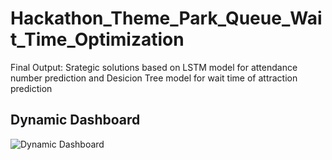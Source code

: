 # Hackathon_Theme_Park_Queue_Wait_Time_Optimization

Final Output: Srategic solutions based on LSTM model for attendance number prediction and Desicion Tree model for wait time of attraction prediction

## Dynamic Dashboard
![Dynamic Dashboard]([https://ibb.co/h9LzNzJ](https://i.postimg.cc/SRt8qR7X/2024-02-21-9-30-09.png)https://i.postimg.cc/SRt8qR7X/2024-02-21-9-30-09.png)

